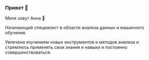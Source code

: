 ### Привет 👋


Меня зовут Анна 🙋

Начинающий специалист в области анализа данных и машинного обучения. 

Увлечена изучением новых инструментов и методов анализа и стремлюсь применять свои знания и навыки и постоянно совершенствоваться.



<!--
**aquaticya/aquaticya** is a ✨ _special_ ✨ repository because its `README.md` (this file) appears on your GitHub profile.

Here are some ideas to get you started:

- 🔭 I’m currently working on ...
- 🌱 I’m currently learning ...
- 👯 I’m looking to collaborate on ...
- 🤔 I’m looking for help with ...
- 💬 Ask me about ...
- 📫 How to reach me: ...
- 😄 Pronouns: ...
- ⚡ Fun fact: ...
-->
